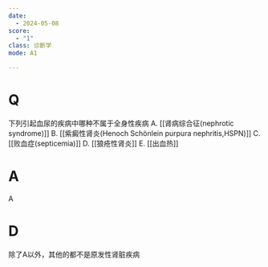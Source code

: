 ```yaml
---
date:
  - 2024-05-08
score:
  - "1"
class: 诊断学
mode: A1

---
```

# Q
下列引起血尿的疾病中哪种不属于全身性疾病
A. [[肾病综合征(nephrotic syndrome)]]
B. [[紫癜性肾炎(Henoch Schönlein purpura nephritis,HSPN)]]
C. [[败血症(septicemia)]]
D. [[狼疮性肾炎]]
E. [[出血热]]

# A

A


# D
除了A以外，其他的都不是原发性肾脏疾病
